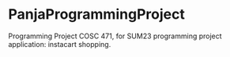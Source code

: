 # PanjaProgrammingProject

Programming Project COSC 471, for SUM23 programming project application: instacart shopping. 
